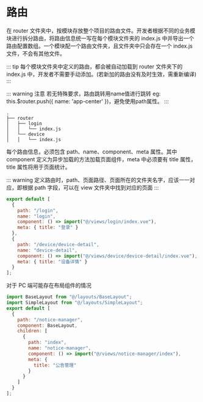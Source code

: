<!--
 * @Author: Yu lin Liu
 * @Date: 2019-07-26 14:42:48
 * @Description: file content
 -->

# 路由

在 router 文件夹中，按模块存放整个项目的路由文件。开发者根据不同的业务模块进行拆分路由，将路由信息统一写在每个模块文件夹的 index.js 中并导出一个路由配置数组。一个模块配一个路由文件夹，且文件夹中只会存在一个 index.js 文件，不会有其他文件。

::: tip
每个模块文件夹中定义的路由，都会被自动加载到 router 文件夹下的 index.js 中，开发者不需要手动添加。(若新加的路由没有及时生效，需重新编译)
:::

::: warning 注意
若无特殊要求，路由跳转用name值进行跳转 eg: this.$router.push({ name: 'app-center' })，避免使用path属性。
:::

```
.
├── router
│   ├── login
│   │   └── index.js
│   └── device
│   │   └── index.js
```

每个路由信息，必须包含 path、name、component、meta 属性。其中 component 定义为异步加载的方法加载页面组件，meta 中必须要有 title 属性，title 属性将用于页面统计。

::: warning
定义路由时，path、页面路径、页面所在的文件夹名字，应该一一对应，即根据 path 字段，可以在 view 文件夹中找到对应的页面
:::

```js
export default [
  {
    path: "/login",
    name: "login",
    component: () => import("@/views/login/index.vue"),
    meta: { title: "登录" }
  },
  {
    path: "/device/device-detail",
    name: "device-detail",
    component: () => import("@/views/device/device-detail/index.vue"),
    meta: { title: "设备详情" }
  }
];
```

对于 PC 端可能存在布局组件的情况

```js
import BaseLayout from "@/layouts/BaseLayout";
import SimpleLayout from "@/layouts/SimpleLayout";
export default [
  {
    path: "/notice-manager",
    component: BaseLayout,
    children: [
      {
        path: "index",
        name: "notice-manager",
        component: () => import("@/views/notice-manager/index"),
        meta: {
          title: "公告管理"
        }
      }
    ]
  }
];
```
